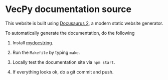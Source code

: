 # VecPy documentation source

This website is built using [Docusaurus 2](https://v2.docusaurus.io/), a modern static website generator.

To automatically generate the documentation, do the following

1. Install
[mydocstring](https://github.com/ooreilly/mydocstring). 

2. Run the `Makefile` by typing `make`.

3. Locally test the documentation site via `npm start`.

4. If everything looks ok, do a git commit and push.
